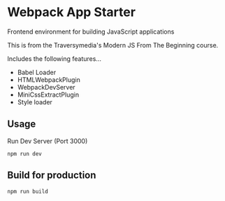 # Webpack App Starter

Frontend environment for building JavaScript applications

This is from the Traversymedia's Modern JS From The Beginning course.

Includes the following features...

- Babel Loader
- HTMLWebpackPlugin
- WebpackDevServer
- MiniCssExtractPlugin
- Style loader

## Usage

Run Dev Server (Port 3000)

```
npm run dev
```

## Build for production

```
npm run build
```
